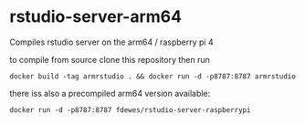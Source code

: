 # rstudio-server-arm64
Compiles rstudio server on the arm64 / raspberry pi 4

to compile from source clone this repository then run

    docker build -tag armrstudio . && docker run -d -p8787:8787 armrstudio

there iss also a precompiled arm64 version available:
  
    docker run -d -p8787:8787 fdewes/rstudio-server-raspberrypi
